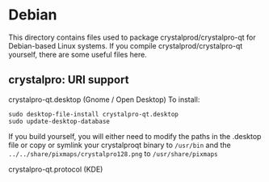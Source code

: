 
Debian
====================
This directory contains files used to package crystalprod/crystalpro-qt
for Debian-based Linux systems. If you compile crystalprod/crystalpro-qt yourself, there are some useful files here.

## crystalpro: URI support ##


crystalpro-qt.desktop  (Gnome / Open Desktop)
To install:

	sudo desktop-file-install crystalpro-qt.desktop
	sudo update-desktop-database

If you build yourself, you will either need to modify the paths in
the .desktop file or copy or symlink your crystalproqt binary to `/usr/bin`
and the `../../share/pixmaps/crystalpro128.png` to `/usr/share/pixmaps`

crystalpro-qt.protocol (KDE)

